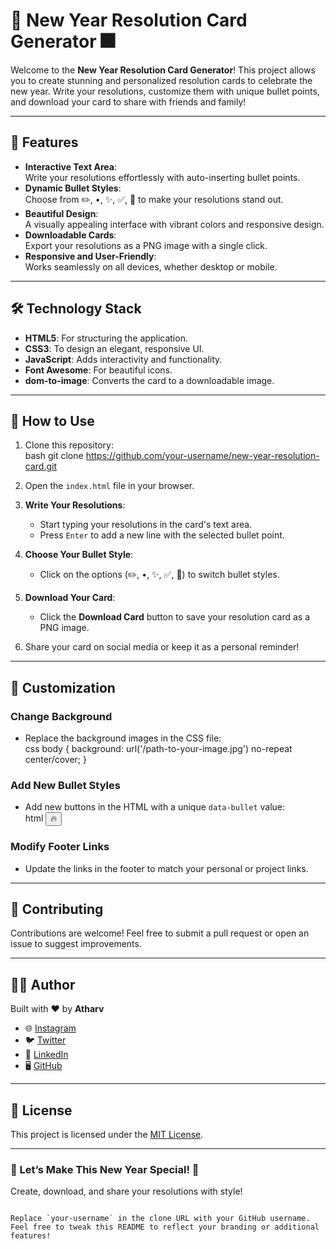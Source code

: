 # 🎉 New Year Resolution Card Generator 🎆

Welcome to the **New Year Resolution Card Generator**! This project allows you to create stunning and personalized resolution cards to celebrate the new year. Write your resolutions, customize them with unique bullet points, and download your card to share with friends and family!  

---

## 🌟 Features  

- **Interactive Text Area**:  
  Write your resolutions effortlessly with auto-inserting bullet points.  
- **Dynamic Bullet Styles**:  
  Choose from ✏️, •, ✨, ✅, 💫 to make your resolutions stand out.  
- **Beautiful Design**:  
  A visually appealing interface with vibrant colors and responsive design.  
- **Downloadable Cards**:  
  Export your resolutions as a PNG image with a single click.  
- **Responsive and User-Friendly**:  
  Works seamlessly on all devices, whether desktop or mobile.  

---

## 🛠️ Technology Stack  

- **HTML5**: For structuring the application.  
- **CSS3**: To design an elegant, responsive UI.  
- **JavaScript**: Adds interactivity and functionality.  
- **Font Awesome**: For beautiful icons.  
- **dom-to-image**: Converts the card to a downloadable image.  

---

## 🚀 How to Use  

1. Clone this repository:  
   bash
   git clone https://github.com/your-username/new-year-resolution-card.git
   

2. Open the `index.html` file in your browser.  

3. **Write Your Resolutions**:  
   - Start typing your resolutions in the card's text area.  
   - Press `Enter` to add a new line with the selected bullet point.  

4. **Choose Your Bullet Style**:  
   - Click on the options (✏️, •, ✨, ✅, 💫) to switch bullet styles.  

5. **Download Your Card**:  
   - Click the **Download Card** button to save your resolution card as a PNG image.  

6. Share your card on social media or keep it as a personal reminder!  

---

## 🎨 Customization  

### Change Background  
- Replace the background images in the CSS file:  
  css
  body {
      background: url('/path-to-your-image.jpg') no-repeat center/cover;
  }
  

### Add New Bullet Styles  
- Add new buttons in the HTML with a unique `data-bullet` value:  
  html
  <button class="bullet-btn" data-bullet="🔥">🔥</button>
  

### Modify Footer Links  
- Update the links in the footer to match your personal or project links.  

---

## 🤝 Contributing  

Contributions are welcome! Feel free to submit a pull request or open an issue to suggest improvements.  

---

## 👨‍💻 Author  

Built with ❤️ by **Atharv**  
- 🌐 [Instagram](https://instagram.com/anti_logatharv10)  
- 🐦 [Twitter](https://x.com/AtharvMixraw)  
- 💼 [LinkedIn](https://www.linkedin.com/in/atharv-mishra-077b0a253/)  
- 🖥️ [GitHub](https://github.com/AtharvMixraw)  

---

## 📜 License  

This project is licensed under the [MIT License](LICENSE).  

---

### 🎊 Let’s Make This New Year Special! 🎉  
Create, download, and share your resolutions with style!  
```  

Replace `your-username` in the clone URL with your GitHub username.  
Feel free to tweak this README to reflect your branding or additional features!
